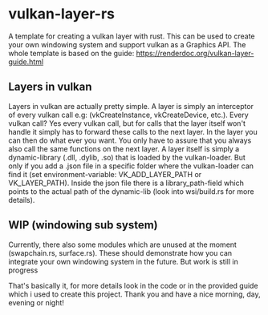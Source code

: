 # vulkan-layer-rs
A template for creating a vulkan layer with rust. This can be used to create your own windowing system and support vulkan as a Graphics API.
The whole template is based on the guide: https://renderdoc.org/vulkan-layer-guide.html

## Layers in vulkan

Layers in vulkan are actually pretty simple. A layer is simply an interceptor of every vulkan call e.g: (vkCreateInstance, vkCreateDevice, etc.).
Every vulkan call? Yes every vulkan call, but for calls that the layer itself won't handle it simply has to forward these calls to the next layer.
In the layer you can then do what ever you want. You only have to assure that you always also call the same functions on the next layer. 
A layer itself is simply a dynamic-library (.dll, .dylib, .so) that is loaded by the vulkan-loader. But 
only if you add a .json file in a specific folder where the vulkan-loader can find it (set environment-variable: VK_ADD_LAYER_PATH or VK_LAYER_PATH).
Inside the json file there is a library_path-field which points to the actual path of the dynamic-lib (look into wsi/build.rs for more details).

## WIP (windowing sub system)

Currently, there also some modules which are unused at the moment (swapchain.rs, surface.rs). 
These should demonstrate how you can integrate your own windowing system in the future. But work is still in progress

That's basically it, for more details look in the code or in the provided guide which i used to create this project. Thank you and have a nice morning, day, evening or night!


